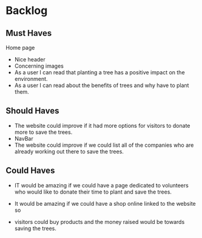 # Backlog

## Must Haves

Home page

- Nice header 
- Concerning images
- As a user I can read that planting a tree has a positive impact on the
  environment.
- As a user I can read about the benefits of trees and why have to plant them.

## Should Haves

- The website could improve if it had more options for visitors to donate more
  to save the trees.
- NavBar
- The website could improve if we could list all of the companies who are
  already working out there to save the trees.

## Could Haves

- IT would be amazing if we could have a page dedicated to volunteers who would
  like to donate their time to plant and save the trees.

- It would be amazing if we could have a shop online linked to the website so
- visitors could buy products and the money raised would be towards saving the
  trees.
